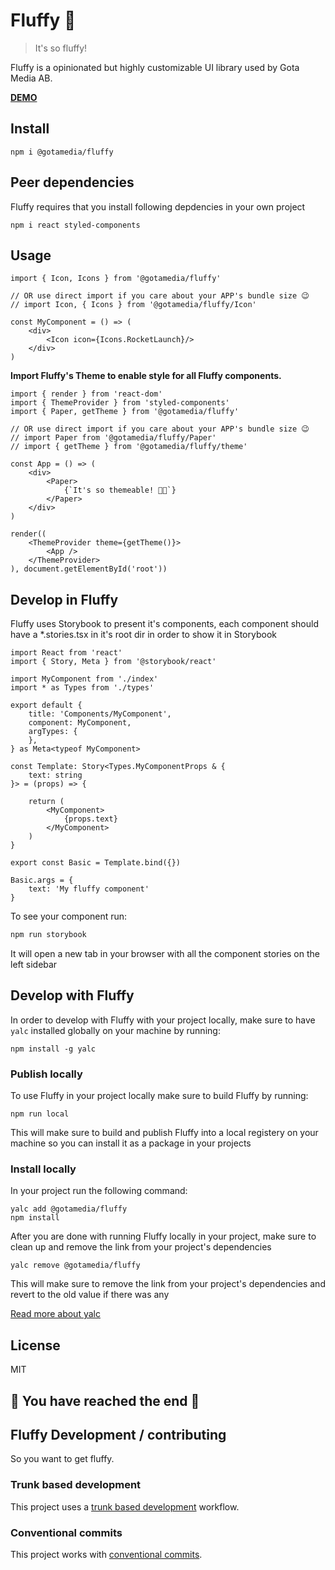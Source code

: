 # Fluffy 🦄

> It's so fluffy!

Fluffy is a opinionated but highly customizable UI library used by Gota Media AB.

**[DEMO](https://fluffy.gotamedia.se)**

## Install

```
npm i @gotamedia/fluffy
```

## Peer dependencies
Fluffy requires that you install following depdencies in your own project
```
npm i react styled-components
```

## Usage
```tsx
import { Icon, Icons } from '@gotamedia/fluffy'

// OR use direct import if you care about your APP's bundle size 😉
// import Icon, { Icons } from '@gotamedia/fluffy/Icon'

const MyComponent = () => (
    <div>
        <Icon icon={Icons.RocketLaunch}/>
    </div>
)
```

**Import Fluffy's Theme to enable style for all Fluffy components.**
```tsx
import { render } from 'react-dom'
import { ThemeProvider } from 'styled-components'
import { Paper, getTheme } from '@gotamedia/fluffy'

// OR use direct import if you care about your APP's bundle size 😉
// import Paper from '@gotamedia/fluffy/Paper'
// import { getTheme } from '@gotamedia/fluffy/theme'

const App = () => (
    <div>
        <Paper>
            {`It's so themeable! 👩‍🎤`}
        </Paper>
    </div>
)

render((
    <ThemeProvider theme={getTheme()}>
        <App />
    </ThemeProvider>
), document.getElementById('root'))
```

## Develop in Fluffy

Fluffy uses Storybook to present it's components, each component should have a *.stories.tsx in it's root dir in order to show it in Storybook
```tsx
import React from 'react'
import { Story, Meta } from '@storybook/react'

import MyComponent from './index'
import * as Types from './types'

export default {
    title: 'Components/MyComponent',
    component: MyComponent,
    argTypes: {
    },
} as Meta<typeof MyComponent>

const Template: Story<Types.MyComponentProps & {
    text: string
}> = (props) => {

    return (
        <MyComponent>
            {props.text}
        </MyComponent>
    )
}

export const Basic = Template.bind({})

Basic.args = {
    text: 'My fluffy component'
}
```

To see your component run:
```bash
npm run storybook
```

It will open a new tab in your browser with all the component stories on the left sidebar

## Develop with Fluffy

In order to develop with Fluffy with your project locally, make sure to have `yalc` installed globally on your machine by running:
```
npm install -g yalc
```

### Publish locally

To use Fluffy in your project locally make sure to build Fluffy by running:
```
npm run local
```

This will make sure to build and publish Fluffy into a local registery on your machine so you can install it as a package in your projects

### Install locally

In your project run the following command:
```
yalc add @gotamedia/fluffy
npm install
```

After you are done with running Fluffy locally in your project, make sure to clean up and remove the link from your project's dependencies
```
yalc remove @gotamedia/fluffy
```

This will make sure to remove the link from your project's dependencies and revert to the old value if there was any

[Read more about yalc](https://www.npmjs.com/package/yalc)

## License

MIT

## 🦄 You have reached the end 🦄

## Fluffy Development / contributing
So you want to get fluffy.

### Trunk based development
This project uses a [trunk based development](https://cloud.google.com/architecture/devops/devops-tech-trunk-based-development) workflow.

### Conventional commits
This project works with [conventional commits](https://www.conventionalcommits.org/en/v1.0.0/).